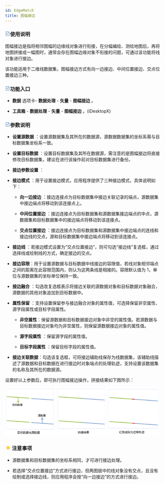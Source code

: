 ```yaml
---
id: EdgeMatch
title: 图幅接边  
---  
```

### ![](../../img/read.gif)使用说明




图幅接边是指将相邻图幅的边缘线对象进行衔接，在分幅编绘、测绘地图后，再将地图拼接成一幅图时，通常会存在图幅边缘对象不衔接的问题，可通过该功能将线对象进行接边。



该功能适用于二维线数据集，图幅接边方式有向一边接边、中间位置接边、交点位置接边三种。



### ![](../../img/read.gif)功能入口



* **数据** 选项卡- **数据处理** - **矢量** - **图幅接边** 。

* **工具箱** - **数据处理** - **矢量** - **图幅接边** 。(iDesktopX)



### ![](../../img/read.gif)参数说明



* **设置源数据** ：设置源数据集及其所在的数据源，源数据数据集的坐标系需与目标数据集坐标系一致。



* **设置目标数据** ：设置目标数据集及其所在数据源，需注意的是图幅接边将直接修改目标数据集，建议在进行该操作前对目标数据集进行备份。



* **接边参数设置** ：

* **接边模式** ：用于设置接边模式，应用程序提供了三种接边模式，具体说明如下：

    * **向一边接边** ：接边连接点为目标数据集中接边关联记录的端点，源数据集中接边端点将移动到该连接点上。

    * **中间位置接边** ：接边连接点为目标数据集和源数据集接边端点的中点，源数据集和目标数据集中的接边端点将移动到该连接点。

    * **交点位置接边** ：接边连接点为目标数据集和源数据集中接边端点的连线和接边线的交点，源和目标数据集中接边端点将移动到该连接点。

* **接边线** ：若接边模式设置为“交点位置接边”，则可勾选“接边线”复选框，通过选择线或绘制线的方式，确定接边的交点。

* **接边容限**：用于设置源数据与目标数据中线接边的容限值，若线对象相邻端点之间的距离在此容限范围内，则认为这两条线是相接的。容限默认值为
1，单位与源数据集的坐标单位保持一致。

* **接边融合** ：勾选改复选框表示将接边关联的源数据对象和目标数据对象融合，源数据的其他对象追加到目标数据中。

* **属性保留** ：支持设置保留参与接边融合对象的属性值，可选择保留非空属性、源字段属性或目标字段属性。

    * **非空属性**：保留源数据和目标数据接边对象中非空的属性值。若源数据与目标数据接边对象均为非空属性，则保留源数据接边对象的属性值。

    * **源字段属性** ：保留源字段的属性值。

    * **目标字段属性** ：保留目标字段的属性值。

* **接边关联数据**：勾选该复选框，可将接边辅助线保存为线数据集，该辅助线描述了源数据和目标数据在进行接边时对象端点的处理轨迹，支持设置该数据集的名称及其所在的数据源。



设置好以上参数后，即可执行图幅接边操作，拼接结果如下图所示：

 

![](img/EdgeMatchResult.png)  
 

### ![](../../img/note.png)注意事项



* 源数据集和目标数据集的坐标系相同，才可进行接边处理。

* 若选择“交点位置接边”方式进行接边，但两图层中的线对象没有交点，且没有绘制或选择接边线，则应用程序会按“向一边接边”的方式进行接边。



